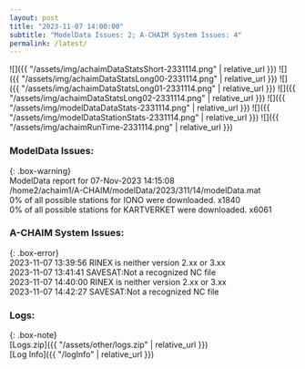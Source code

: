 ```yaml
---
layout: post
title: "2023-11-07 14:00:00"
subtitle: "ModelData Issues: 2; A-CHAIM System Issues: 4"
permalink: /latest/
---
```


![]({{ "/assets/img/achaimDataStatsShort-2331114.png" | relative_url }})
![]({{ "/assets/img/achaimDataStatsLong00-2331114.png" | relative_url }})
![]({{ "/assets/img/achaimDataStatsLong01-2331114.png" | relative_url }})
![]({{ "/assets/img/achaimDataStatsLong02-2331114.png" | relative_url }})
![]({{ "/assets/img/modelDataDataStats-2331114.png" | relative_url }})
![]({{ "/assets/img/modelDataStationStats-2331114.png" | relative_url }})
![]({{ "/assets/img/achaimRunTime-2331114.png" | relative_url }})


### ModelData Issues:  
  
{: .box-warning}  
 ModelData report for 07-Nov-2023 14:15:08   
 /home2/achaim1/A-CHAIM/modelData/2023/311/14/modelData.mat   
 0% of all possible stations for IONO were downloaded. x1840   
 0% of all possible stations for KARTVERKET were downloaded. x6061   
  
### A-CHAIM System Issues:  
  
{: .box-error}  
2023-11-07 13:39:56 RINEX is neither version 2.xx or 3.xx  
2023-11-07 13:41:41 SAVESAT:Not a recognized NC file  
2023-11-07 14:40:00 RINEX is neither version 2.xx or 3.xx  
2023-11-07 14:42:27 SAVESAT:Not a recognized NC file  

### Logs:  
  
{: .box-note}  
[Logs.zip]({{ "/assets/other/logs.zip" | relative_url }})  
[Log Info]({{ "/logInfo" | relative_url }})  
